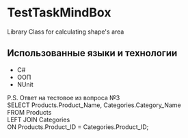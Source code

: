 # TestTaskMindBox
Library Class for calculating shape's area 

## Использованные языки и технологии
- С#
- ООП
- NUnit

P.S. Ответ на тестовое из вопроса №3
<br /> SELECT Products.Product_Name, Categories.Category_Name
<br /> FROM Products
<br /> LEFT JOIN Categories 
<br />  ON Products.Product_ID = Categories.Product_ID;
